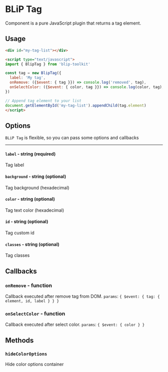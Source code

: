 # BLiP Tag

Component is a pure JavaScript plugin that returns a tag element.

## Usage

```html
<div id="my-tag-list"></div>

<script type="text/javascript">
import { BlipTag } from 'blip-toolkit'

const tag = new BlipTag({
  label: 'My tag',
  onRemove: ({$event: { tag }}) => console.log('removed', tag),
  onSelectColor: ({$event: { color, tag }}) => console.log(color, tag),
})

// Append tag element to your list
document.getElementById('my-tag-list').appendChild(tag.element)
</script>
```

## Options

`BLiP Tag` is flexible, so you can pass some options and callbacks

---

#### `label` - string (required)

Tag label

#### `background` - string (optional)

Tag background (hexadecimal)

#### `color` - string (optional)

Tag text color (hexadecimal)

#### `id` - string (optional)

Tag custom id

#### `classes` - string (optional)

Tag classes

## Callbacks

### `onRemove` - function

Callback executed after remove tag from DOM.
`params`: `{ $event: { tag: { element, id, label } } }`

### `onSelectColor` - function

Callback executed after select color.
`params`: `{ $event: { color } }`

## Methods

### `hideColorOptions`

Hide color options container
